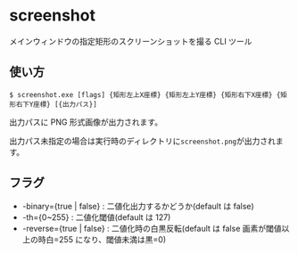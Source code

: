 # screenshot

メインウィンドウの指定矩形のスクリーンショットを撮る CLI ツール

## 使い方

```
$ screenshot.exe [flags] {矩形左上X座標} {矩形左上Y座標} {矩形右下X座標} {矩形右下Y座標} [{出力パス}]
```

出力パスに PNG 形式画像が出力されます。

出力パス未指定の場合は実行時のディレクトリに`screenshot.png`が出力されます。

## フラグ

- -binary={true | false} : 二値化出力するかどうか(default は false)
- -th={0~255} : 二値化閾値(default は 127)
- -reverse={true | false} : 二値化時の白黒反転(default は false 画素が閾値以上の時白=255 になり、閾値未満は黒=0)
